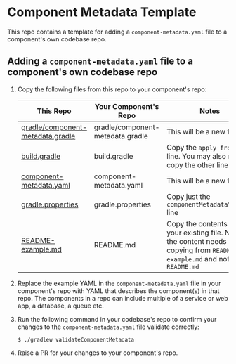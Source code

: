 # Component Metadata Template

This repo contains a template for adding a `component-metadata.yaml` file to a component's own codebase repo.

## Adding a `component-metadata.yaml` file to a component's own codebase repo

1. Copy the following files from this repo to your component's repo:

   | This Repo                                                            | Your Component's Repo            | Notes                                                                                                                  |
   |----------------------------------------------------------------------|----------------------------------|------------------------------------------------------------------------------------------------------------------------|
   | [gradle/component-metadata.gradle](gradle/component-metadata.gradle) | gradle/component-metadata.gradle | This will be a new file                                                                                                |
   | [build.gradle](build.gradle)                                         | build.gradle                     | Copy the `apply from:` line. You may also need to copy the other lines                                                 |
   | [component-metadata.yaml](component-metadata.yaml)                   | component-metadata.yaml          | This will be a new file                                                                                                |
   | [gradle.properties](gradle.properties)                               | gradle.properties                | Copy just the `componentMetadataVersion` line                                                                          |
   | [README-example.md](README-example.md)                               | README.md                        | Copy the contents into your existing file. Note the content needs copying from `README-example.md` and not `README.md` |

2. Replace the example YAML in the `component-metadata.yaml` file in your component's repo with YAML that describes the component(s) in that repo. The components in a repo can include multiple of a service or web app, a database, a queue etc. 
3. Run the following command in your codebase's repo to confirm your changes to the `component-metadata.yaml` file validate correctly:
   
   ```shell
   $ ./gradlew validateComponentMetadata
   ```

4. Raise a PR for your changes to your component's repo.
